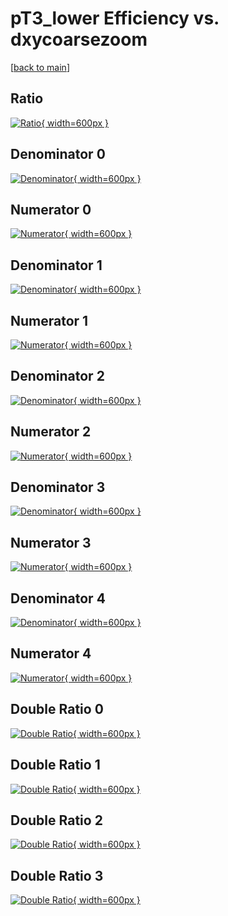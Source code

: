 # pT3_lower Efficiency vs. dxycoarsezoom

[[back to main](./)]



## Ratio

[![Ratio](../mtv/var/pT3_lower_base_0_-1_eff_dxycoarsezoom.png){ width=600px }](../mtv/var/pT3_lower_base_0_-1_eff_dxycoarsezoom.pdf)

## Denominator 0

[![Denominator](../mtv/den/pT3_lower_base_0_-1_eff_dxycoarsezoom_den0.png){ width=600px }](../mtv/den/pT3_lower_base_0_-1_eff_dxycoarsezoom_den0.pdf)

## Numerator 0

[![Numerator](../mtv/num/pT3_lower_base_0_-1_eff_dxycoarsezoom_num0.png){ width=600px }](../mtv/num/pT3_lower_base_0_-1_eff_dxycoarsezoom_num0.pdf)

## Denominator 1

[![Denominator](../mtv/den/pT3_lower_base_0_-1_eff_dxycoarsezoom_den1.png){ width=600px }](../mtv/den/pT3_lower_base_0_-1_eff_dxycoarsezoom_den1.pdf)

## Numerator 1

[![Numerator](../mtv/num/pT3_lower_base_0_-1_eff_dxycoarsezoom_num1.png){ width=600px }](../mtv/num/pT3_lower_base_0_-1_eff_dxycoarsezoom_num1.pdf)

## Denominator 2

[![Denominator](../mtv/den/pT3_lower_base_0_-1_eff_dxycoarsezoom_den2.png){ width=600px }](../mtv/den/pT3_lower_base_0_-1_eff_dxycoarsezoom_den2.pdf)

## Numerator 2

[![Numerator](../mtv/num/pT3_lower_base_0_-1_eff_dxycoarsezoom_num2.png){ width=600px }](../mtv/num/pT3_lower_base_0_-1_eff_dxycoarsezoom_num2.pdf)

## Denominator 3

[![Denominator](../mtv/den/pT3_lower_base_0_-1_eff_dxycoarsezoom_den3.png){ width=600px }](../mtv/den/pT3_lower_base_0_-1_eff_dxycoarsezoom_den3.pdf)

## Numerator 3

[![Numerator](../mtv/num/pT3_lower_base_0_-1_eff_dxycoarsezoom_num3.png){ width=600px }](../mtv/num/pT3_lower_base_0_-1_eff_dxycoarsezoom_num3.pdf)

## Denominator 4

[![Denominator](../mtv/den/pT3_lower_base_0_-1_eff_dxycoarsezoom_den4.png){ width=600px }](../mtv/den/pT3_lower_base_0_-1_eff_dxycoarsezoom_den4.pdf)

## Numerator 4

[![Numerator](../mtv/num/pT3_lower_base_0_-1_eff_dxycoarsezoom_num4.png){ width=600px }](../mtv/num/pT3_lower_base_0_-1_eff_dxycoarsezoom_num4.pdf)

## Double Ratio 0

[![Double Ratio](../mtv/ratio/pT3_lower_base_0_-1_eff_dxycoarsezoom_ratio0.png){ width=600px }](../mtv/ratio/pT3_lower_base_0_-1_eff_dxycoarsezoom_ratio0.pdf)

## Double Ratio 1

[![Double Ratio](../mtv/ratio/pT3_lower_base_0_-1_eff_dxycoarsezoom_ratio1.png){ width=600px }](../mtv/ratio/pT3_lower_base_0_-1_eff_dxycoarsezoom_ratio1.pdf)

## Double Ratio 2

[![Double Ratio](../mtv/ratio/pT3_lower_base_0_-1_eff_dxycoarsezoom_ratio2.png){ width=600px }](../mtv/ratio/pT3_lower_base_0_-1_eff_dxycoarsezoom_ratio2.pdf)

## Double Ratio 3

[![Double Ratio](../mtv/ratio/pT3_lower_base_0_-1_eff_dxycoarsezoom_ratio3.png){ width=600px }](../mtv/ratio/pT3_lower_base_0_-1_eff_dxycoarsezoom_ratio3.pdf)

